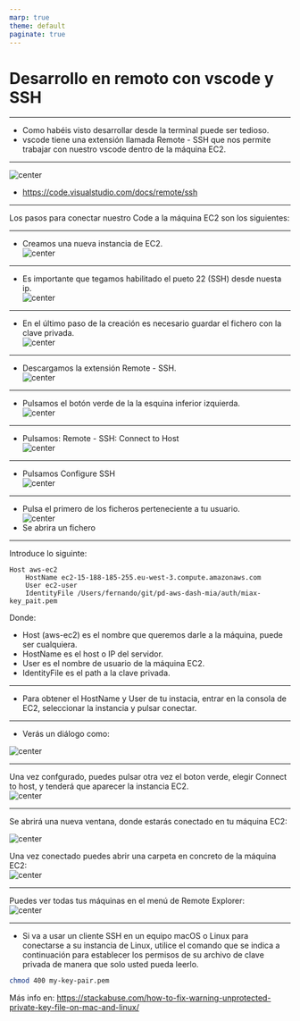 ```yaml
---
marp: true
theme: default
paginate: true
---
```


<style>
img[alt~="center"] {
  display: block;
  margin: 0 auto;
}
</style>


# Desarrollo en remoto con vscode y SSH

--- 

- Como habéis visto desarrollar desde la terminal puede ser tedioso.
- vscode tiene una extensión llamada Remote - SSH que nos permite trabajar con nuestro vscode dentro de la máquina EC2.


---

![center](imgs/architecture-ssh.png)


- https://code.visualstudio.com/docs/remote/ssh

---
Los pasos para conectar nuestro Code a la máquina EC2 son los siguientes:

---

- Creamos una nueva instancia de EC2.
![center](imgs/ec2.png)

---

- Es importante que tegamos habilitado el pueto 22 (SSH) desde nuesta ip.
![center](imgs/securty_group.png)

---

- En el último paso de la creación es necesario guardar el fichero con la clave privada.
![center](imgs/keypair.png)

---

- Descargamos la extensión Remote - SSH.
![center](imgs/ext.png)
---

- Pulsamos el botón verde de la la esquina inferior izquierda.
![center](imgs/2.png)
---

- Pulsamos: Remote - SSH: Connect to Host
![center](imgs/3.png)
---

- Pulsamos Configure SSH
![center](imgs/add_ssh.png)


---
- Pulsa el primero de los ficheros perteneciente a tu usuario.
![center](imgs/conneecthost.png)
- Se abrira un fichero
---

Introduce lo siguinte:

```
Host aws-ec2
    HostName ec2-15-188-185-255.eu-west-3.compute.amazonaws.com
    User ec2-user
    IdentityFile /Users/fernando/git/pd-aws-dash-mia/auth/miax-key_pait.pem
```
Donde:
- Host (aws-ec2) es el nombre que queremos darle a la máquina, puede ser cualquiera.
- HostName es el host o IP del servidor.
- User es el nombre de usuario de la máquina EC2.
- IdentityFile es el path a la clave privada.

---

- Para obtener el HostName y User de tu instacia, entrar en la consola de EC2, seleccionar la instancia y pulsar conectar.

---

- Verás un diálogo como:

![center](imgs/ec2_2.png)

---
Una vez confgurado, puedes pulsar otra vez el boton verde, elegir Connect to host, y tenderá que aparecer la instancia EC2.
![center](imgs/sechost.png)

---

Se abrirá una nueva ventana, donde estarás conectado en tu máquina EC2:

![center](imgs/win.png)


Una vez conectado puedes abrir una carpeta en concreto de la máquina EC2:
![center](imgs/open_folder.png)

---

Puedes ver todas tus máquinas en el menú de Remote Explorer:
![center](imgs/ssh_target.png)

---

- Si va a usar un cliente SSH en un equipo macOS o Linux para conectarse a su instancia de Linux, utilice el comando que se indica a continuación para establecer los permisos de su archivo de clave privada de manera que solo usted pueda leerlo. 
```bash
chmod 400 my-key-pair.pem
```

Más info en:
https://stackabuse.com/how-to-fix-warning-unprotected-private-key-file-on-mac-and-linux/


